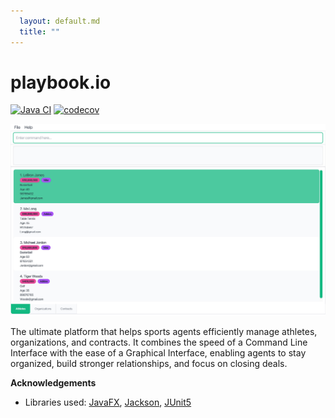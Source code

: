```yaml
---
  layout: default.md
  title: ""
---
```


# playbook.io

[![Java CI](https://github.com/AY2526S1-CS2103T-F13-3/tp/actions/workflows/gradle.yml/badge.svg)](https://github.com/AY2526S1-CS2103T-F13-3/tp/actions/workflows/gradle.yml)
[![codecov](https://codecov.io/gh/AY2526S1-CS2103T-F13-3/tp/branch/master/graph/badge.svg)](https://codecov.io/gh/AY2526S1-CS2103T-F13-3/tp)

![Ui](images/Ui.png)

The ultimate platform that helps sports agents efficiently manage athletes, organizations, and contracts. It combines the speed of a Command Line Interface with the ease of a Graphical Interface, enabling agents to stay organized, build stronger relationships, and focus on closing deals.

**Acknowledgements**

* Libraries used: [JavaFX](https://openjfx.io/), [Jackson](https://github.com/FasterXML/jackson), [JUnit5](https://github.com/junit-team/junit5)
